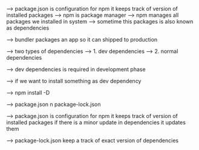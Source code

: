 --> package.json is configuration for npm it keeps track of version of installed packages
--> npm is package manager
--> npm manages all packages we installed in system
--> sometime this packages is also known as dependencies

--> bundler packages an app so it can shipped to production

--> two types of dependencies
--> 1. dev dependencies
--> 2. normal dependencies

--> dev dependencies is required in development phase

--> if we want to install something as dev dependency

--> npm install -D

--> package.json n package-lock.json

--> package.json is configuration for npm it keeps track of version of installed packages if there is a minor update in dependencies it updates them

--> package-lock.json keep a track of exact version of dependencies
